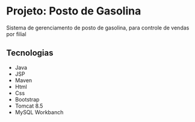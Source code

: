 
# Projeto: Posto de Gasolina

Sistema de gerenciamento de posto de gasolina, para controle de vendas por filial

## Tecnologias
- Java
- JSP
- Maven
- Html
- Css
- Bootstrap
- Tomcat 8.5
- MySQL Workbanch